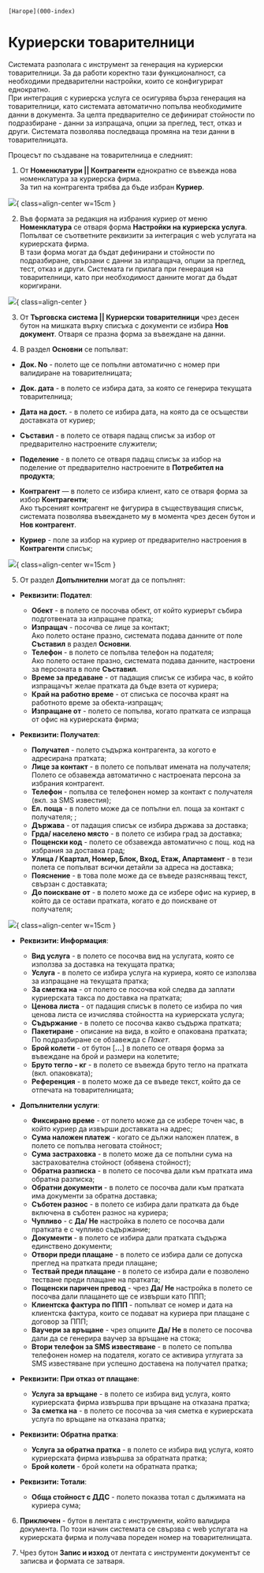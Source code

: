 ```{only} html
[Нагоре](000-index)
```

# Куриерски товарителници

Системата разполага с инструмент за генерация на куриерски товарителници. За да работи коректно тази функционалност, са необходими предварителни настройки, които се конфигурират еднократно.  
При интеграция с куриерска услуга се осигурява бърза генерация на товарителници, като системата автоматично попълва необходимите данни в документа. За целта предварително се дефинират стойности по подразбиране - данни за изпращача, опции за преглед, тест, отказ и други. Системата позволява последваща промяна на тези данни в товарителницата.  

Процесът по създаване на товарителница е следният:

1) От **Номенклатури || Контрагенти** еднократно се въвежда нова номенклатура за куриерска фирма.  
За тип на контрагента трябва да бъде избран **Куриер**.  

![](910-courier-bills-of-lading1.png){ class=align-center w=15cm }

2) Във формата за редакция на избрания куриер от меню **Номенклатура** се отваря форма **Настройки на куриерска услугa**.  
Попълват се съответните реквизити за интеграция с web услугата на куриерската фирма.  
В тази форма могат да бъдат дефинирани и стойности по подразбиране, свързани с данни за изпращача, опции за преглед, тест, отказ и други. Системата ги прилага при генерация на товарителници, като при необходимост данните могат да бъдат коригирани.  

![](910-courier-bills-of-lading2.png){ class=align-center }

3) От **Търговска система || Куриерски товарителници** чрез десен бутон на мишката върху списъка с документи се избира **Нов документ**. Отваря се празна форма за въвеждане на данни.  

4)  В раздел **Основни** се попълват:  

- **Док. No** - полето ще се попълни автоматично с номер при валидиране на товарителницата;  

- **Док. дата** - в полето се избира дата, за която се генерира текущата товарителница;  

- **Дата на дост.** - в полето се избира дата, на която да се осъществи доставката от куриер;  

- **Съставил** - в полето се отваря падащ списък за избор от предварително настроените служители;    
  
- **Поделение** - в полето се отваря падащ списък за избор на поделение от предварително настроените в **Потребител на продукта**;  

- **Контрагент** — в полето се избира клиент, като се отваря форма за избор **Контрагенти**;  
Ако търсеният контрагент не фигурира в съществуващия списък, системата позволява въвеждането му в момента чрез десен бутон и **Нов контрагент**.  

- **Куриер** - поле за избор на куриер от предварително настроения в **Контрагенти** списък; 

![](910-courier-bills-of-lading3.png){ class=align-center w=15cm }

5)  От раздел **Допълнителни** могат да се попълнят:  

- **Реквизити: Подател**:  
    - **Обект** - в полето се посочва обект, от който куриерът събира подготвената за изпращане пратка;  
    - **Изпращач** - посочва се лице за контакт;  
    Ако полето остане празно, системата подава данните от поле **Съставил** в раздел **Основни**.  
    - **Телефон** - в полето се попълва телефон на подателя;  
    Ако полето остане празно, системата подава данните, настроени за персоната в поле **Съставил**.  
    - **Време за предаване** - от падащия списък се избира час, в който изпращачът желае пратката да бъде взета от куриера;  
    - **Край на работно време** - от списъка се посочва краят на работното време за обекта-изпращач;  
    - **Изпращане от** - полето се попълва, когато пратката се изпраща от офис на куриерската фирма;  

- **Реквизити: Получател**:  
    - **Получател** - полето съдържа контрагента, за когото е адресирана пратката;  
    - **Лице за контакт** - в полето се попълват имената на получателя;  
    Полето се обзавежда автоматично с настроената персона за избрания контрагент.  
    - **Телефон** - попълва се телефонен номер за контакт с получателя (вкл. за SMS известия);  
    - **Ел. поща** - в полето може да се попълни ел. поща за контакт с получателя;  ;  
    - **Държава** - от падащия списък се избира държава за доставка;  
    - **Грда/ населено място** - в полето се избира град за доставка;  
    - **Пощенски код** - полето се обзавежда автоматично с пощ. код на избрания за доставка град;  
    - **Улица / Квартал, Номер, Блок, Вход, Етаж, Апартамент** - в тези полета се попълват всички детайли за адреса на доставка;  
    - **Пояснение** - в това поле може да се въведе разясняващ текст, свързан с доставката;  
    - **До поискване от** - в полето може да се избере офис на куриер, в който да се остави пратката, когато е до поискване от получателя;  

![](910-courier-bills-of-lading4.png){ class=align-center w=15cm }

- **Реквизити: Информация**:  
    - **Вид услуга** - в полето се посочва вид на услугата, която се използва за доставка на текущата пратка;  
    - **Услуга** - в полето се избира услуга на куриера, която се използва за изпращане на текущата пратка;  
    - **За сметка на** - от полето се посочва кой следва да заплати куриерската такса по доставка на пратката;  
    - **Ценова листа** - от падащия списък в полето се избира по чия ценова листа се изчислява стойността на куриерската услуга;  
    - **Съдържание** - в полето се посочва какво съдържа пратката;  
    - **Пакетиране** - описание на вида, в който е опакована пратката;  
    По подразбиране се обзавежда с *Пакет*.  
    - **Брой колети** - от бутон [**...**] в полето се отваря форма за въвеждане на брой и размери на колетите;  
    - **Бруто тегло - кг** - в полето се въвежда бруто тегло на пратката (вкл. опаковката);  
    - **Референция** - в полето може да се въведе текст, който да се отпечата на товарителницата;  

- **Допълнителни услуги**:  
    - **Фиксирано време** - от полето може да се избере точен час, в който куриер да извърши доставката на адрес;  
    - **Сума наложен платеж** - когато се дължи наложен платеж, в полето се попълва неговата стойност;  
    - **Сума застраховка** - в полето може да се попълни сума на застрахователна стойност (обявена стойност);  
    - **Обратна разписка** - в полето се посочва дали към пратката има обратна разписка;  
    - **Обратни документи** - в полето се посочва дали към пратката има документи за обратна доставка;  
    - **Съботен разнос** - в полето се избира дали пратката да бъде включена в съботен разнос на куриера;  
    - **Чупливо** - с **Да/ Не** настройка в полето се посочва дали пратката е с чупливо съдържание;  
    - **Документи** - в полето се избира дали пратката съдържа единствено документи;  
    - **Отвори преди плащане** - в полето се избира дали се допуска преглед на пратката преди плащане;  
    - **Тествай преди плащане** - в полето се избира дали е позволено тестване преди плащане на пратката;  
    - **Пощенски паричен превод** - чрез **Да/ Не** настройка в полето се посочва дали плащането ще се извърши като ППП;  
    - **Клиентска фактура по ППП** - попълват се номер и дата на клиентска фактура, които се подават на куриера при плащане с договор за ППП;  
    - **Ваучери за връщане** - чрез опциите **Да/ Не** в полето се посочва дали да се генерира ваучер за връщане на стока;  
    - **Втори телефон за SMS известяване** - в полето се попълва телефонен номер на подателя, когато се активира углугата за SMS известяване при успешно доставена на получател пратка;  

- **Реквизити: При отказ от плащане**:  
    - **Услуга за връщане** - в полето се избира вид услуга, която куриерската фирма извършва при връщане на отказана пратка;  
    - **За сметка на** - в полето се посочва за чия сметка е куриерската услуга по връщане на отказана пратка;  

- **Реквизити: Обратна пратка**:  
     - **Услуга за обратна пратка** - в полето се избира вид услуга, която куриерската фирма извършва за обратната пратка;  
     - **Брой колети** - брой колети на обратната пратка;  

- **Реквизити: Тотали**:  
    - **Обща стойност с ДДС** - полето показва тотал с дължимата на куриера сума;  

6) **Приключен** - бутон в лентата с инструменти, който валидира документа. По този начин системата се свързва с web услугата на куриерската фирма и получава пореден номер на товарителницата.  

7) Чрез бутон **Запис и изход** от лентата с инструменти документът се записва и формата се затваря.
